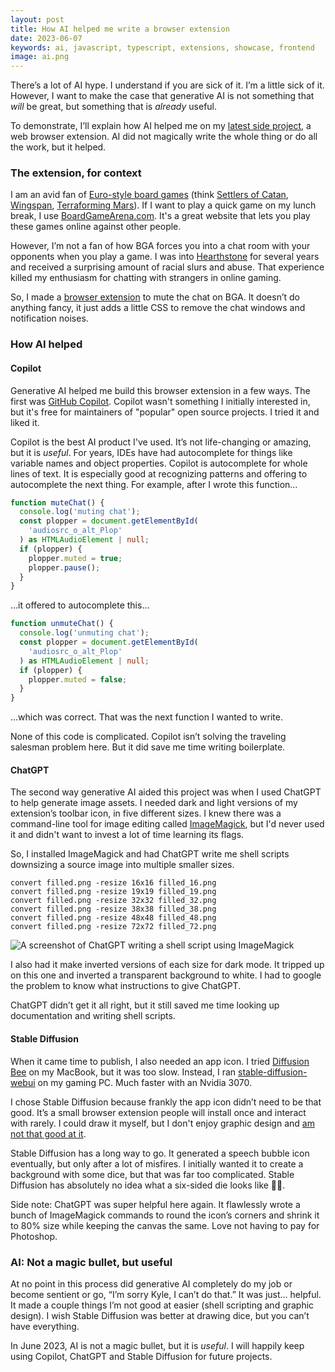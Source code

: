 ```yaml
---
layout: post
title: How AI helped me write a browser extension
date: 2023-06-07
keywords: ai, javascript, typescript, extensions, showcase, frontend
image: ai.png
---
```


There’s a lot of AI hype. I understand if you are sick of it. I’m a little sick of it. However, I want to make the case that generative AI is not something that _will_ be great, but something that is _already_ useful.

To demonstrate, I’ll explain how AI helped me on my [latest side project](https://www.nazariosoftware.com/2023/06/02/play-in-peace-with-mute-chat-for-boardgamearena.html), a web browser extension. AI did not magically write the whole thing or do all the work, but it helped.

### The extension, for context

I am an avid fan of [Euro-style board games](https://en.wikipedia.org/wiki/Eurogame) (think [Settlers of Catan](https://boardgamegeek.com/boardgame/152959/settlers-catan), [Wingspan](https://boardgamegeek.com/boardgame/266192/wingspan), [Terraforming Mars](https://boardgamegeek.com/boardgame/167791/terraforming-mars)). If I want to play a quick game on my lunch break, I use [BoardGameArena.com](https://boardgamearena.com). It's a great website that lets you play these games online against other people.

However, I’m not a fan of how BGA forces you into a chat room with your opponents when you play a game. I was into [Hearthstone](https://hearthstone.blizzard.com/en-us) for several years and received a surprising amount of racial slurs and abuse. That experience killed my enthusiasm for chatting with strangers in online gaming.

So, I made a [browser extension](https://www.nazariosoftware.com/2023/06/02/play-in-peace-with-mute-chat-for-boardgamearena.html) to mute the chat on BGA. It doesn’t do anything fancy, it just adds a little CSS to remove the chat windows and notification noises.

### How AI helped

#### Copilot

Generative AI helped me build this browser extension in a few ways. The first was [GitHub Copilot](https://copilot.github.com). Copilot wasn't something I initially interested in, but it's free for maintainers of "popular" open source projects. I tried it and liked it.

Copilot is the best AI product I've used. It’s not life-changing or amazing, but it is _useful_. For years, IDEs have had autocomplete for things like variable names and object properties. Copilot is autocomplete for whole lines of text. It is especially good at recognizing patterns and offering to autocomplete the next thing. For example, after I wrote this function…

```typescript
function muteChat() {
  console.log('muting chat');
  const plopper = document.getElementById(
    'audiosrc_o_alt_Plop'
  ) as HTMLAudioElement | null;
  if (plopper) {
    plopper.muted = true;
    plopper.pause();
  }
}
```

…it offered to autocomplete this…

```typescript
function unmuteChat() {
  console.log('unmuting chat');
  const plopper = document.getElementById(
    'audiosrc_o_alt_Plop'
  ) as HTMLAudioElement | null;
  if (plopper) {
    plopper.muted = false;
  }
}
```

…which was correct. That was the next function I wanted to write.

None of this code is complicated. Copilot isn’t solving the traveling salesman problem here. But it did save me time writing boilerplate.

#### ChatGPT

The second way generative AI aided this project was when I used ChatGPT to help generate image assets. I needed dark and light versions of my extension’s toolbar icon, in five different sizes. I knew there was a command-line tool for image editing called [ImageMagick](https://imagemagick.org), but I'd never used it and didn't want to invest a lot of time learning its flags.

So, I installed ImageMagick and had ChatGPT write me shell scripts downsizing a source image into multiple smaller sizes.

```shell
convert filled.png -resize 16x16 filled_16.png
convert filled.png -resize 19x19 filled_19.png
convert filled.png -resize 32x32 filled_32.png
convert filled.png -resize 38x38 filled_38.png
convert filled.png -resize 48x48 filled_48.png
convert filled.png -resize 72x72 filled_72.png
```

![A screenshot of ChatGPT writing a shell script using ImageMagick]({base}/img/chatgpt-imagemagick-1.png)

I also had it make inverted versions of each size for dark mode. It tripped up on this one and inverted a transparent background to white. I had to google the problem to know what instructions to give ChatGPT.

<InlineImage filename="chatgpt-imagemagick-2.png" alt="A screenshot of ChatGPT writing the same script, but corrected" />

ChatGPT didn’t get it all right, but it still saved me time looking up documentation and writing shell scripts.

#### Stable Diffusion

When it came time to publish, I also needed an app icon. I tried [Diffusion Bee](https://diffusionbee.com) on my MacBook, but it was too slow. Instead, I ran [stable-diffusion-webui](https://github.com/AUTOMATIC1111/stable-diffusion-webui) on my gaming PC. Much faster with an Nvidia 3070.

I chose Stable Diffusion because frankly the app icon didn’t need to be that good. It’s a small browser extension people will install once and interact with rarely. I could draw it myself, but I don't enjoy graphic design and [am not that good at it](https://www.nazariosoftware.com/2021/04/07/about-javasnipt.html).

Stable Diffusion has a long way to go. It generated a speech bubble icon eventually, but only after a lot of misfires. I initially wanted it to create a background with some dice, but that was far too complicated. Stable Diffusion has absolutely no idea what a six-sided die looks like 🤦‍♂️.

<InlineImage filename="mc-icon.png" alt="The Mute Chat app icon" />

Side note: ChatGPT was super helpful here again. It flawlessly wrote a bunch of ImageMagick commands to round the icon’s corners and shrink it to 80% size while keeping the canvas the same. Love not having to pay for Photoshop.

### AI: Not a magic bullet, but useful

At no point in this process did generative AI completely do my job or become sentient or go, “I’m sorry Kyle, I can’t do that.” It was just… helpful. It made a couple things I’m not good at easier (shell scripting and graphic design). I wish Stable Diffusion was better at drawing dice, but you can’t have everything.

In June 2023, AI is not a magic bullet, but it is _useful_. I will happily keep using Copilot, ChatGPT and Stable Diffusion for future projects.

<script lang="ts">
  import InlineImage from '$lib/components/inline-image.svelte'
  import { base } from '$app/paths';
</script>
